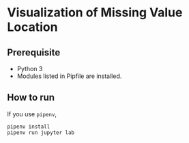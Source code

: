 # Visualization of Missing Value Location

## Prerequisite

  - Python 3
  - Modules listed in Pipfile are installed.

## How to run

If you use `pipenv`,

```
pipenv install
pipenv run jupyter lab
```
